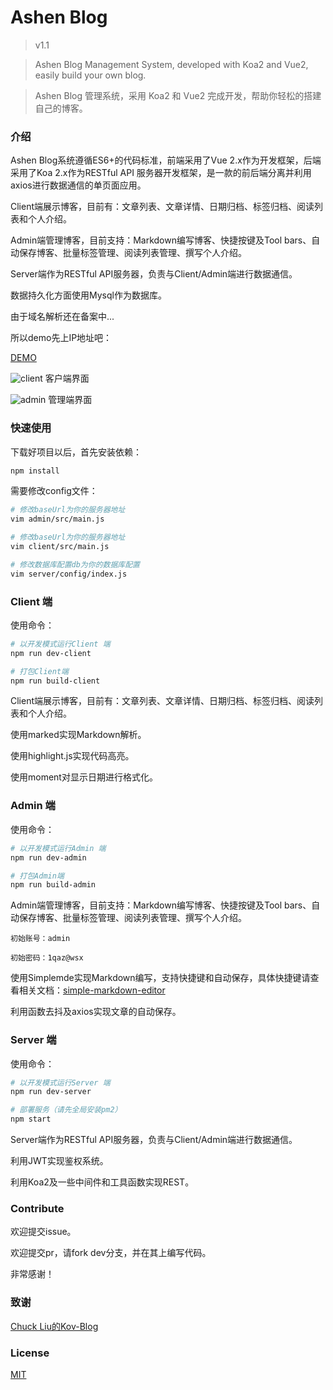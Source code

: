 # Ashen Blog

> v1.1

> Ashen Blog Management System, developed with Koa2 and Vue2, easily build your own blog.

> Ashen Blog 管理系统，采用 Koa2 和 Vue2 完成开发，帮助你轻松的搭建自己的博客。

### 介绍

Ashen Blog系统遵循ES6+的代码标准，前端采用了Vue 2.x作为开发框架，后端采用了Koa 2.x作为RESTful API 服务器开发框架，是一款的前后端分离并利用axios进行数据通信的单页面应用。

Client端展示博客，目前有：文章列表、文章详情、日期归档、标签归档、阅读列表和个人介绍。

Admin端管理博客，目前支持：Markdown编写博客、快捷按键及Tool bars、自动保存博客、批量标签管理、阅读列表管理、撰写个人介绍。

Server端作为RESTful API服务器，负责与Client/Admin端进行数据通信。

数据持久化方面使用Mysql作为数据库。

由于域名解析还在备案中...

所以demo先上IP地址吧：

[DEMO](http://58.87.77.212)

![client](http://p20zi8dae.bkt.clouddn.com/blog-client.png)
客户端界面

![admin](http://p20zi8dae.bkt.clouddn.com/blog-admin.png)
管理端界面

### 快速使用

下载好项目以后，首先安装依赖：

```bash
npm install
```

需要修改config文件：

```bash
# 修改baseUrl为你的服务器地址
vim admin/src/main.js

# 修改baseUrl为你的服务器地址
vim client/src/main.js

# 修改数据库配置db为你的数据库配置
vim server/config/index.js
```

### Client 端

使用命令：

```bash
# 以开发模式运行Client 端
npm run dev-client

# 打包Client端
npm run build-client
```

Client端展示博客，目前有：文章列表、文章详情、日期归档、标签归档、阅读列表和个人介绍。

使用marked实现Markdown解析。

使用highlight.js实现代码高亮。

使用moment对显示日期进行格式化。

### Admin 端

使用命令：

```bash
# 以开发模式运行Admin 端
npm run dev-admin

# 打包Admin端
npm run build-admin
```

Admin端管理博客，目前支持：Markdown编写博客、快捷按键及Tool bars、自动保存博客、批量标签管理、阅读列表管理、撰写个人介绍。

`初始账号：admin`

`初始密码：1qaz@wsx`

使用Simplemde实现Markdown编写，支持快捷键和自动保存，具体快捷键请查看相关文档：[simple-markdown-editor](https://github.com/sparksuite/simplemde-markdown-editor)

利用函数去抖及axios实现文章的自动保存。

### Server 端

使用命令：

```bash
# 以开发模式运行Server 端
npm run dev-server

# 部署服务（请先全局安装pm2）
npm start
```

Server端作为RESTful API服务器，负责与Client/Admin端进行数据通信。

利用JWT实现鉴权系统。

利用Koa2及一些中间件和工具函数实现REST。

### Contribute

欢迎提交issue。

欢迎提交pr，请fork dev分支，并在其上编写代码。

非常感谢！

### 致谢

[Chuck Liu的Kov-Blog](https://github.com/Ma63d/kov-blog)

### License

[MIT](https://opensource.org/licenses/MIT)
